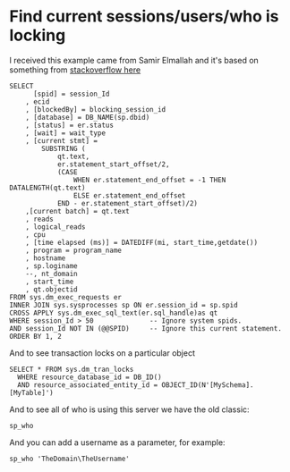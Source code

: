 # Find current sessions/users/who is locking


I received this example came from Samir Elmallah and it's based on something from [stackoverflow here](https://dba.stackexchange.com/a/103337/187477)

	SELECT
		  [spid] = session_Id
		, ecid
		, [blockedBy] = blocking_session_id
		, [database] = DB_NAME(sp.dbid)
		, [status] = er.status
		, [wait] = wait_type
		, [current stmt] =
			SUBSTRING (
				qt.text,
				er.statement_start_offset/2,
				(CASE
					WHEN er.statement_end_offset = -1 THEN DATALENGTH(qt.text)
					ELSE er.statement_end_offset
				END - er.statement_start_offset)/2)
		,[current batch] = qt.text
		, reads
		, logical_reads
		, cpu
		, [time elapsed (ms)] = DATEDIFF(mi, start_time,getdate())
		, program = program_name
		, hostname
		, sp.loginame
		--, nt_domain
		, start_time
		, qt.objectid
	FROM sys.dm_exec_requests er
	INNER JOIN sys.sysprocesses sp ON er.session_id = sp.spid
	CROSS APPLY sys.dm_exec_sql_text(er.sql_handle)as qt
	WHERE session_Id > 50              -- Ignore system spids.
	AND session_Id NOT IN (@@SPID)     -- Ignore this current statement.
	ORDER BY 1, 2


And to see transaction locks on a particular object


	SELECT * FROM sys.dm_tran_locks
	  WHERE resource_database_id = DB_ID()
	  AND resource_associated_entity_id = OBJECT_ID(N'[MySchema].[MyTable]')	
	  
	  
	  
	  
And to see all of who is using this server we have the old classic:


	sp_who

And you can add a username as a parameter, for example:

	sp_who 'TheDomain\TheUsername'

